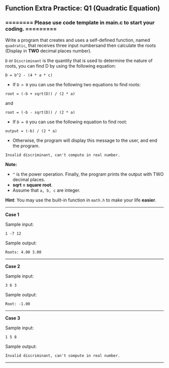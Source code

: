## Function Extra Practice: Q1 (Quadratic Equation)

### ======== Please use code template in main.c to start your coding. =========

Write a program that creates and uses a self-defined function, named `quadratic`, that receives three input numbersand then calculate the roots (Display in **TWO** decimal places number).

`D` or `Discriminant` is the quantity that is used to determine the nature of roots, you can find D by using the following equation:

```
D = b^2 - (4 * a * c) 
```

* If `D > 0` you can use the following two equations to find roots:

```
root = (-b + sqrt(D)) / (2 * a)
```

and

```
root = (-b - sqrt(D)) / (2 * a)
```

*  If `D = 0` you can use the following equation to find root:

```
output = (-b) / (2 * a)
```

* Otherwise, the program will display this message to the user, and end the program.

```
Invalid discriminant, can't compute in real number.
```


**Note:**

 * `^` is the power operation. Finally, the program prints the output with TWO decimal places.
 * **sqrt = square root**.
 * Assume that `a, b, c` are integer.

**Hint**: You may use the built-in function in `math.h` to make your life **easier**.

<hr>

**Case 1**

Sample input:
```
1 -7 12
```

Sample output:
```
Roots: 4.00 3.00
```

<hr>

**Case 2**

Sample input:
```
3 6 3
```

Sample output:
```
Root: -1.00
```

<hr>

**Case 3**

Sample input:
```
1 5 8
```

Sample output:
```
Invalid discriminant, can't compute in real number.
```

<hr>
